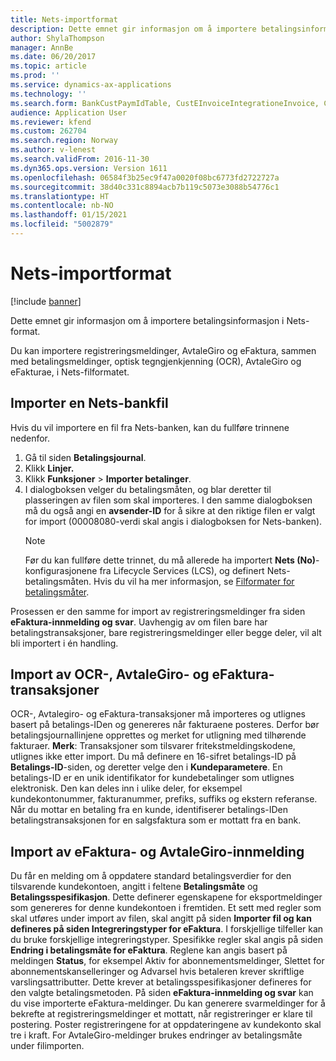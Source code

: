 ```yaml
---
title: Nets-importformat
description: Dette emnet gir informasjon om å importere betalingsinformasjon i Nets-format.
author: ShylaThompson
manager: AnnBe
ms.date: 06/20/2017
ms.topic: article
ms.prod: ''
ms.service: dynamics-ax-applications
ms.technology: ''
ms.search.form: BankCustPaymIdTable, CustEInvoiceIntegrationeInvoice, CustEInvoiceIntegrationTypePaymMode, CustEinvoiceIntegrationTypeTable, CustPaymMode, LedgerJournalTransCustPaym
audience: Application User
ms.reviewer: kfend
ms.custom: 262704
ms.search.region: Norway
ms.author: v-lenest
ms.search.validFrom: 2016-11-30
ms.dyn365.ops.version: Version 1611
ms.openlocfilehash: 06584f3b25ec9f47a0020f08bc6773fd2722727a
ms.sourcegitcommit: 38d40c331c8894acb7b119c5073e3088b54776c1
ms.translationtype: HT
ms.contentlocale: nb-NO
ms.lasthandoff: 01/15/2021
ms.locfileid: "5002879"
---
```

# <a name="nets-import-format"></a>Nets-importformat

[!include [banner](../includes/banner.md)]

Dette emnet gir informasjon om å importere betalingsinformasjon i Nets-format.

Du kan importere registreringsmeldinger, AvtaleGiro og eFaktura, sammen med betalingsmeldinger, optisk tegngjenkjenning (OCR), AvtaleGiro og eFakturae, i Nets-filformatet.

## <a name="import-a-nets-bank-file"></a>Importer en Nets-bankfil
Hvis du vil importere en fil fra Nets-banken, kan du fullføre trinnene nedenfor.

1. Gå til siden **Betalingsjournal**.
2. Klikk **Linjer.**
3. Klikk **Funksjoner** &gt; **Importer betalinger**.
4. I dialogboksen velger du betalingsmåten, og blar deretter til plasseringen av filen som skal importeres. I den samme dialogboksen må du også angi en **avsender-ID** for å sikre at den riktige filen er valgt for import (00008080-verdi skal angis i dialogboksen for Nets-banken). 
   > [!NOTE]
   > Før du kan fullføre dette trinnet, du må allerede ha importert **Nets (No)**-konfigurasjonene fra Lifecycle Services (LCS), og definert Nets-betalingsmåten. Hvis du vil ha mer informasjon, se [Filformater for betalingsmåter](emea-select-file-formats-for-the-method-of-payments.md).

Prosessen er den samme for import av registreringsmeldinger fra siden **eFaktura-innmelding og svar**. Uavhengig av om filen bare har betalingstransaksjoner, bare registreringsmeldinger eller begge deler, vil alt bli importert i én handling.

## <a name="ocr-avtalegiro-and-einvoice-transactions-import"></a>Import av OCR-, AvtaleGiro- og eFaktura-transaksjoner
OCR-, Avtalegiro- og eFaktura-transaksjoner må importeres og utlignes basert på betalings-IDen og genereres når fakturaene posteres. Derfor bør betalingsjournallinjene opprettes og merket for utligning med tilhørende fakturaer. **Merk**: Transaksjoner som tilsvarer fritekstmeldingskodene, utlignes ikke etter import. Du må definere en 16-sifret betalings-ID på **Betalings-ID**-siden, og deretter velge den i **Kundeparametere**. En betalings-ID er en unik identifikator for kundebetalinger som utlignes elektronisk. Den kan deles inn i ulike deler, for eksempel kundekontonummer, fakturanummer, prefiks, suffiks og ekstern referanse. Når du mottar en betaling fra en kunde, identifiserer betalings-IDen betalingstransaksjonen for en salgsfaktura som er mottatt fra en bank.

## <a name="einvoice-and-avtalegiro-enrollment-import"></a>Import av eFaktura- og AvtaleGiro-innmelding
Du får en melding om å oppdatere standard betalingsverdier for den tilsvarende kundekontoen, angitt i feltene <strong>Betalingsmåte</strong> og <strong>Betalingsspesifikasjon</strong>. Dette definerer egenskapene for eksportmeldinger som genereres for denne kundekontoen i fremtiden. Et sett med regler som skal utføres under import av filen, skal angitt på siden <strong>Importer fil og kan defineres på siden Integreringstyper for eFaktura</strong>. I forskjellige tilfeller kan du bruke forskjellige integreringstyper. Spesifikke regler skal angis på siden <strong>Endring i betalingsmåte for eFaktura</strong>. Reglene kan angis basert på meldingen <strong>Status</strong>, for eksempel Aktiv for abonnementsmeldinger, Slettet for abonnementskanselleringer og Advarsel hvis betaleren krever skriftlige varslingsattributter. Dette krever at betalingsspesifikasjoner defineres for den valgte betalingsmetoden. På siden <strong>eFaktura-innmelding og svar</strong> kan du vise importerte eFaktura-meldinger. Du kan generere svarmeldinger for å bekrefte at registreringsmeldinger et mottatt, når registreringer er klare til postering. Poster registreringene for at oppdateringene av kundekonto skal tre i kraft. For AvtaleGiro-meldinger brukes endringer av betalingsmåte under filimporten.



